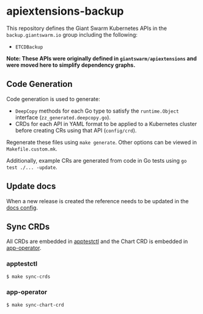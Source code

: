 # apiextensions-backup

This repository defines the Giant Swarm Kubernetes APIs in the `backup.giantswarm.io` group including the following:

- `ETCDBackup`

**Note: These APIs were originally defined in `giantswarm/apiextensions` and were moved here to simplify dependency graphs.**

## Code Generation

Code generation is used to generate:

- `DeepCopy` methods for each Go type to satisfy the `runtime.Object` interface (`zz_generated.deepcopy.go`).
- CRDs for each API in YAML format to be applied to a Kubernetes cluster before creating CRs using that API (`config/crd`).

Regenerate these files using `make generate`. Other options can be viewed in `Makefile.custom.mk`.

Additionally, example CRs are generated from code in Go tests using `go test ./... -update`.

## Update docs

When a new release is created the reference needs to be updated in the [docs config].

## Sync CRDs

All CRDs are embedded in [apptestctl] and the Chart CRD is embedded in [app-operator].

### apptestctl

```sh
$ make sync-crds
```

### app-operator

```sh
$ make sync-chart-crd
```

[app-operator]: https://github.com/giantswarm/app-operator
[apptestctl]: https://github.com/giantswarm/apptestctl
[docs config]: https://github.com/giantswarm/docs/blob/806b6383c51fd6f1c4b78ca32203cbb8071fb935/scripts/update-crd-reference/config.yaml#L8-L11
